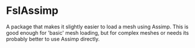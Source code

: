 # FslAssimp

A package that makes it slightly easier to load a mesh using Assimp.
This is good enough for 'basic' mesh loading, but for complex meshes or needs its probably better to use Assimp directly.